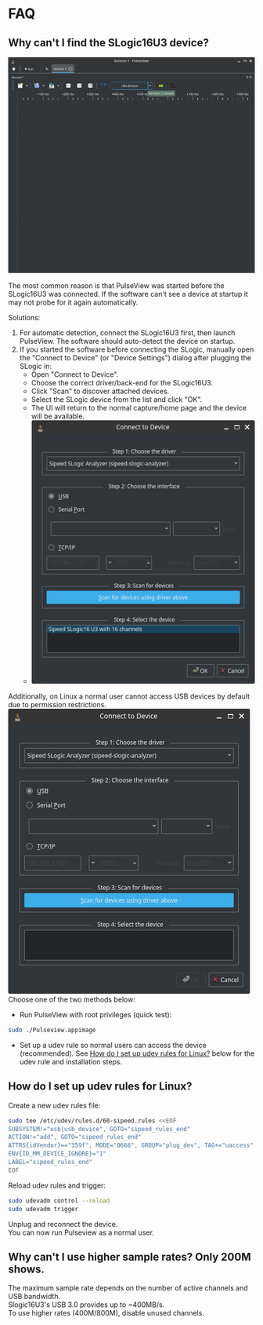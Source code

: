 # FAQ

## Why can't I find the SLogic16U3 device?

![No SLogic Device](./assets/Screenshots/Screenshot_2025-09-26_11-40-49.png)

The most common reason is that PulseView was started before the SLogic16U3 was connected. If the software can't see a device at startup it may not probe for it again automatically.

Solutions:
1. For automatic detection, connect the SLogic16U3 first, then launch PulseView. The software should auto-detect the device on startup.
2. If you started the software before connecting the SLogic, manually open the "Connect to Device" (or "Device Settings") dialog after plugging the SLogic in:
   - Open "Connect to Device".
   - Choose the correct driver/back-end for the SLogic16U3.
   - Click "Scan" to discover attached devices.
   - Select the SLogic device from the list and click "OK".
   - The UI will return to the normal capture/home page and the device will be available.
   - ![SLogic Found](./assets/Screenshots/Screenshot_2025-09-26_11-41-22.png)

Additionally, on Linux a normal user cannot access USB devices by default due to permission restrictions. ![Nothing Found](./assets/Screenshots/Screenshot_2025-09-26_11-41-03.png)
Choose one of the two methods below:

- Run PulseView with root privileges (quick test):
```bash
sudo ./Pulseview.appimage
```
- Set up a udev rule so normal users can access the device (recommended). See [How do I set up udev rules for Linux?](#How-do-I-set-up-udev-rules-for-Linux%3F) below for the udev rule and installation steps.

## How do I set up udev rules for Linux?

Create a new udev rules file:

```bash
sudo tee /etc/udev/rules.d/60-sipeed.rules <<EOF
SUBSYSTEM!="usb|usb_device", GOTO="sipeed_rules_end"
ACTION!="add", GOTO="sipeed_rules_end"
ATTRS{idVendor}=="359f", MODE="0666", GROUP="plug_dev", TAG+="uaccess"
ENV{ID_MM_DEVICE_IGNORE}="1"
LABEL="sipeed_rules_end"
EOF
```

Reload udev rules and trigger:

```bash
sudo udevadm control --reload
sudo udevadm trigger
```

Unplug and reconnect the device.  
You can now run Pulseview as a normal user.

## Why can't I use higher sample rates? Only 200M shows.

The maximum sample rate depends on the number of active channels and USB bandwidth.  
Slogic16U3's USB 3.0 provides up to ~400MB/s.  
To use higher rates (400M/800M), disable unused channels.